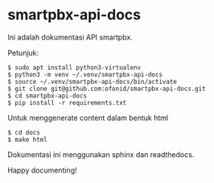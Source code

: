 # smartpbx-api-docs

Ini adalah dokumentasi API smartpbx.

Petunjuk:

```shell
$ sudo apt install python3-virtualenv
$ python3 -m venv ~/.venv/smartpbx-api-docs
$ source ~/.venv/smartpbx-api-docs/bin/activate
$ git clone git@github.com:ofonid/smartpbx-api-docs.git
$ cd smartpbx-api-docs
$ pip install -r requirements.txt
```

Untuk menggenerate content dalam bentuk html

```shell
$ cd docs
$ make html
```

Dokumentasi ini menggunakan sphinx dan readthedocs.

Happy documenting!
